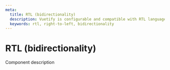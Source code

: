 ```yaml
---
meta:
  title: RTL (bidirectionality)
  description: Vuetify is configurable and compatible with RTL languages.
  keywords: rtl, right-to-left, bidirectionality
---
```


# RTL (bidirectionality)

Component description

<entry-ad />

<backmatter />
